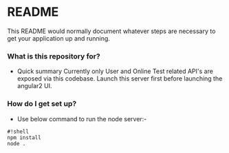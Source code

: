 # README #

This README would normally document whatever steps are necessary to get your application up and running.

### What is this repository for? ###

* Quick summary
Currently only User and Online Test related API's are exposed via this codebase. Launch this server first before launching the angular2 UI.

### How do I get set up? ###
* Use below command to run the node server:-
```
#!shell
npm install
node .

```